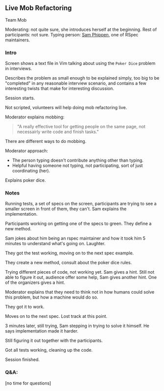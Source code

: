 ## Live Mob Refactoring

Team Mob

Moderating: not quite sure, she introduces herself at the beginning.
Rest of participants: not sure.
Typing person: [Sam Phippen](https://twitter.com/samphippen), one of RSpec maintainers.

### Intro

Screen shows a text file in Vim talking about using the `Poker Dice` problem in interviews.

Describes the problem as small enough to be explained simply, too big to be "completed" in any reasonable interview scenario, and contains a few interesting twists that make for interesting discussion.

Session starts.

Not scripted, volunteers will help doing mob refactoring live.

Moderator explains mobbing:

> "A really effective tool for getting people on the same page, not necessairly write code and finish tasks."

There are different ways to do mobbing.

Moderator approach:

  - The person typing doesn't contribute anything other than typing.
  - Helpful having someone not typing, not participating, sort of just coordinating (her).

Explains poker dice.

### Notes

Running tests, a set of specs on the screen, participants are trying to see a smaller screen in front of them, they can't. Sam explains the implementation.

Participants working on getting one of the specs to green. They define a new method.

Sam jokes about him being an rspec maintainer and how it took him 5 minutes to understand what's going on. Laughter.

They got the test working, moving on to the next spec example.

They create a new method, consult about the poker dice rules.

Trying different pieces of code, not working yet. Sam gives a hint. Still not able to figure it out, audience offer some help, Sam gives another hint. One of the organizers gives a hint.

Moderator explains that they need to think not in how humans could solve this problem, but how a machine would do so.

They got it to work.

Moves on to the next spec. Lost track at this point.

3 minutes later, still trying, Sam stepping in trying to solve it himself. He says implementation made it harder.

Still figuring it out together with the participants.

Got all tests working, cleaning up the code.

Session finished.

### Q&A:

[no time for questions]
